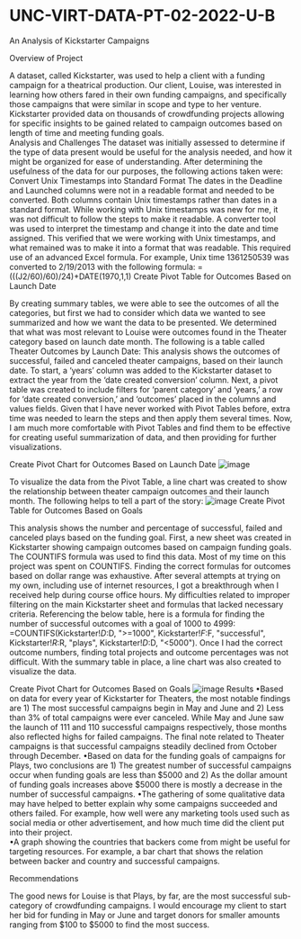 # UNC-VIRT-DATA-PT-02-2022-U-B
An Analysis of Kickstarter Campaigns

Overview of Project

A dataset, called Kickstarter, was used to help a client with a funding campaign for a theatrical production.  Our client, Louise, was interested in learning how others fared in their own funding campaigns, and specifically those campaigns that were similar in scope and type to her venture. Kickstarter provided data on thousands of crowdfunding projects allowing for specific insights to be gained related to campaign outcomes based on length of time and meeting funding goals.  
Analysis and Challenges
The dataset was initially assessed to determine if the type of data present would be useful for the analysis needed, and how it might be organized for ease of understanding.  After determining the usefulness of the data for our purposes, the following actions taken were:
Convert Unix Timestamps into Standard Format
The dates in the Deadline and Launched columns were not in a readable format and needed to be converted.  Both columns contain Unix timestamps rather than dates in a standard format.  While working with Unix timestamps was new for me, it was not difficult to follow the steps to make it readable.  A converter tool was used to interpret the timestamp and change it into the date and time assigned. This verified that we were working with Unix timestamps, and what remained was to make it into a format that was readable. This required use of an advanced Excel formula.  For example, Unix time 1361250539 was converted to 2/19/2013 with the following formula: 
=(((J2/60)/60)/24)+DATE(1970,1,1)
Create Pivot Table for Outcomes Based on Launch Date

By creating summary tables, we were able to see the outcomes of all the categories, but first we had to consider which data we wanted to see summarized and how we want the data to be presented.  We determined that what was most relevant to Louise were outcomes found in the Theater category based on launch date month.  The following is a table called Theater Outcomes by Launch Date:
This analysis shows the outcomes of successful, failed and canceled theater campaigns, based on their launch date. To start, a ‘years’ column was added to the Kickstarter dataset to extract the year from the ‘date created conversion’ column. Next, a pivot table was created to include filters for ‘parent category’ and ‘years,’ a row for ‘date created conversion,’ and ‘outcomes’ placed in the columns and values fields. Given that I have never worked with Pivot Tables before, extra time was needed to learn the steps and then apply them several times.  Now, I am much more comfortable with Pivot Tables and find them to be effective for creating useful summarization of data, and then providing for further visualizations.

Create Pivot Chart for Outcomes Based on Launch Date
![image](https://user-images.githubusercontent.com/100803302/157013774-d48095eb-0796-4951-ba62-7bb3a93a8f80.png)

To visualize the data from the Pivot Table, a line chart was created to show the relationship between theater campaign outcomes and their launch month.  The following helps to tell a part of the story:
![image](https://user-images.githubusercontent.com/100803302/157012728-a6e09f1b-f98c-4f12-9ec6-0fd0c2aea82b.png)
Create Pivot Table for Outcomes Based on Goals

This analysis shows the number and percentage of successful, failed and canceled plays based on the funding goal. First, a new sheet was created in Kickstarter showing campaign outcomes based on campaign funding goals. The COUNTIFS formula was used to find this data. Most of my time on this project was spent on COUNTIFS.  Finding the correct formulas for outcomes based on dollar range was exhaustive. After several attempts at trying on my own, including use of internet resources, I got a breakthrough when I received help during course office hours.  My difficulties related to improper filtering on the main Kickstarter sheet and formulas that lacked necessary criteria. 
Referencing the below table, here is a formula for finding the number of successful outcomes with a goal of 1000 to 4999: =COUNTIFS(Kickstarter!$D:$D, ">=1000", Kickstarter!$F:$F, "successful", Kickstarter!$R:$R, "plays", Kickstarter!$D:$D, "<5000").  Once I had the correct outcome numbers, finding total projects and outcome percentages was not difficult. With the summary table in place, a line chart was also created to visualize the data.
 
Create Pivot Chart for Outcomes Based on Goals
![image](https://user-images.githubusercontent.com/100803302/157013048-28187980-1b6b-484c-933c-5d0f9285a805.png)
Results
•Based on data for every year of Kickstarter for Theaters, the most notable findings are 1) The most successful campaigns begin in May and June and 2) Less than 3% of total campaigns were ever canceled.  While May and June saw the launch of 111 and 110 successful campaigns respectively, those months also reflected highs for failed campaigns.  The final note related to Theater campaigns is that successful campaigns steadily declined from October through December.
•Based on data for the funding goals of campaigns for Plays, two conclusions are 1) The greatest number of successful campaigns occur when funding goals are less than $5000 and 2) As the dollar amount of funding goals increases above $5000 there is mostly a decrease in the number of successful campaigns.
•The gathering of some qualitative data may have helped to better explain why some campaigns succeeded and others failed.  For example, how well were any marketing tools used such as social media or other advertisement, and how much time did the client put into their project.  
•A graph showing the countries that backers come from might be useful for targeting resources.  For example, a bar chart that shows the relation between backer and country and successful campaigns.

Recommendations

The good news for Louise is that Plays, by far, are the most successful sub-category of crowdfunding campaigns. I would encourage my client to start her bid for funding in May or June and target donors for smaller amounts ranging from $100 to $5000 to find the most success.



